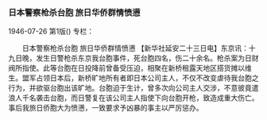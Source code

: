 ### 日本警察枪杀台胞  旅日华侨群情愤懑

1946-07-26
第1版()
专栏：

　　日本警察枪杀台胞
    旅日华侨群情愤懑
    【新华社延安二十三日电】东京讯：十九日晚，发生日警枪杀东京我台胞事件，死台胞四名，伤二十余名。枪杀案为日财阀所指使。此等台胞在日投降前曾备受压迫，相聚在新桥租露天地区搭货摊以维生。盟军占领日本后，新桥旷地所有者即日本公司主人，不仅不改变虐待我台胞之行为，并欲驱台胞出该旷地。台胞迫于生计，曾多次向公司主人交涉，不意彼竟遣浪人千名袭击台胞，而日警复在该公司主人指使下向台胞开枪，致造成重大伤亡。事后我旅日侨胞大为愤懑，一致要求予凶暴的事主以严厉惩办。
